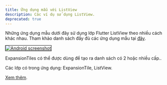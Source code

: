 ```yaml
---
title: Ứng dụng mẫu với ListView
description: Các ví dụ sử dụng ListView.
deprecated: true
---
```


Những ứng dụng mẫu dưới đây sử dụng lớp Flutter ListView theo nhiều cách khác nhau. Tham khảo danh sách đầy đủ các ứng dụng mẫu tại [đây](/docs/catalog/samples).

<div class="container-fluid">
  <div class="lavish-table-row-mb">
    <a href="/docs/catalog/samples/expansion-tile-sample">
      <div class="col-lg-3">
        <img style="border:1px solid #000000" src="https://storage.googleapis.com/flutter-catalog/cb4a54db8fb3726bf4293b9cc5cb12ce16883803/expansion_tile_sample_small.png" alt="Android screenshot" class="img-fluid">
      </div>
   </a>
    <div class="col-lg-9">
      <p>
        ExpansionTiles có thể được dùng để tạo ra danh sách có 2 hoặc nhiều cấp..
      </p>
      <p>
        Các lớp có trong ứng dụng: ExpansionTile, ListView.
      </p>
      <p>
        <a href="/docs/catalog/samples/expansion-tile-sample">Xem thêm</a>.
      </p>
    </div>
  </div>
</div>
